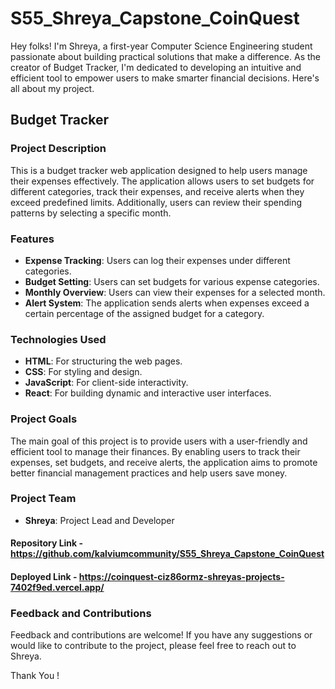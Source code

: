 # S55_Shreya_Capstone_CoinQuest

Hey folks!
I'm Shreya, a first-year Computer Science Engineering student passionate about building practical solutions that make a difference. As the creator of Budget Tracker, I'm dedicated to developing an intuitive and efficient tool to empower users to make smarter financial decisions.
Here's all about my project.

## Budget Tracker

### Project Description

This is a budget tracker web application designed to help users manage their expenses effectively. The application allows users to set budgets for different categories, track their expenses, and receive alerts when they exceed predefined limits. Additionally, users can review their spending patterns by selecting a specific month.

### Features

- **Expense Tracking**: Users can log their expenses under different categories.
- **Budget Setting**: Users can set budgets for various expense categories.
- **Monthly Overview**: Users can view their expenses for a selected month.
- **Alert System**: The application sends alerts when expenses exceed a certain percentage of the assigned budget for a category.

### Technologies Used

- **HTML**: For structuring the web pages.
- **CSS**: For styling and design.
- **JavaScript**: For client-side interactivity.
- **React**: For building dynamic and interactive user interfaces.

### Project Goals

The main goal of this project is to provide users with a user-friendly and efficient tool to manage their finances. By enabling users to track their expenses, set budgets, and receive alerts, the application aims to promote better financial management practices and help users save money.


### Project Team

- **Shreya**: Project Lead and Developer 

#### Repository Link - https://github.com/kalviumcommunity/S55_Shreya_Capstone_CoinQuest

#### Deployed Link - https://coinquest-ciz86ormz-shreyas-projects-7402f9ed.vercel.app/

### Feedback and Contributions

Feedback and contributions are welcome! If you have any suggestions or would like to contribute to the project, please feel free to reach out to Shreya.

Thank You !

